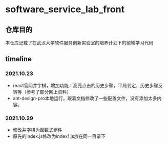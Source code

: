# software_service_lab_front
## 仓库目的
本仓库记载了在武汉大学软件服务创新实验室的培养计划下的前端学习代码

## timeline
### 2021.10.23
- react官网井字棋，增加功能：高亮点击的历史步骤，平局判定，历史步骤反转等（参考了部分网上资料）
- ant-design-pro本地运行，跟着文档修改了一些配置文件，没有添加太多内容。

### 2021.10.29

- 修改井字棋为函数式组件
- 原先的index.js修改为index1.js放在同一目录下
